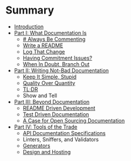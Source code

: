 # Summary

* [Introduction](README.md)
* [Part I: What Documentation Is](01-what-documentation-is.md)
  * [\# Always Be Commenting](02-always-be-commenting.md)
  * [Write a README](03-write-a-readme.md)
  * [Log That Change](log-that-change.md)
  * [Having Commitment Issues?](avoiding-commitment-issues.md)
  * [When In Doubt, Branch Out](04-when-in-doubt-branch-out.md)
* [Part II: Writing Not-Bad Documentation](05-writing-not-bad-documentation.md)
  * [Keep It Simple, Stupid](06-keep-it-simple-stupid.md)
  * [Quality Over Quantity](/07-quality-over-quantity.md)
  * [TL;DR](/08-tldr.md)
  * Show and Tell
* [Part III: Beyond Documentation](/09-make-documentation-great-again.md)
  * [README Driven Development](/10-readme-driven-development.md)
  * [Test Driven Documentation](/11-test-driven-documentation.md)
  * [A Case for Open Sourcing Documentation](/12-open-source-documentation.md)
* [Part IV: Tools of the Trade](/13-tools-of-the-trade.md)
  * [API Documentation Specifications](/14-api-documentation-specifications.md)
  * Linters, Sniffers, and Validators
  * [Generators](/15-generators.md)
  * [Design and Hosting](/16-design-and-hosting.md)

